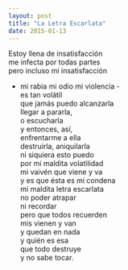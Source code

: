 ```yaml
---
layout: post
title: "La Letra Escarlata"
date: 2015-01-13
---
```


Estoy llena de insatisfacción  
me infecta por todas partes  
pero incluso mi insatisfacción  
- mi rabia mi odio mi violencia -  
es tan volátil  
que jamás puedo alcanzarla  
llegar a pararla,  
o escucharla  
y entonces, así,  
enfrentarme a ella  
destruirla, aniquilarla  
ni siquiera esto puedo  
por mi maldita volatilidad  
mi vaivén que viene y va  
y es que ésta es mi condena  
mi maldita letra escarlata  
no poder atrapar  
ni recordar  
pero que todos recuerden  
mis vienen y van  
y quedan en nada  
y quién es esa  
que todo destruye  
y no sabe tocar.